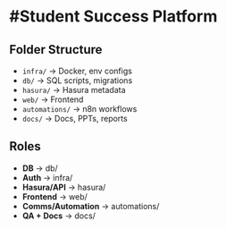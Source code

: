 # #Student Success Platform

## Folder Structure
- `infra/` → Docker, env configs
- `db/` → SQL scripts, migrations
- `hasura/` → Hasura metadata
- `web/` → Frontend
- `automations/` → n8n workflows
- `docs/` → Docs, PPTs, reports

## Roles
- **DB** → db/
- **Auth** → infra/
- **Hasura/API** → hasura/
- **Frontend** → web/
- **Comms/Automation** → automations/
- **QA + Docs** → docs/
